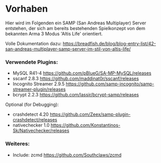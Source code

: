 # Vorhaben
Hier wird im Folgenden ein SAMP (San Andreas Multiplayer) Server entstehen, der sich am bereits bestehenden Spielkonzept von dem bekannten Arma 3 Modus 'Altis Life' orientiert.

Volle Dokumentation dazu: https://breadfish.de/blog/blog-entry-list/42-san-andreas-multiplayer-samp-server-im-stil-von-altis-life/


### Verwendete Plugins:
- MySQL R41-4 https://github.com/pBlueG/SA-MP-MySQL/releases
- sscanf 2.8.3 https://github.com/maddinat0r/sscanf/releases
- Incognito Streamer 2.9.5 https://github.com/samp-incognito/samp-streamer-plugin/releases
- bcrypt 2.2.3 https://github.com/lassir/bcrypt-samp/releases

Optional (for Debugging): 
- crashdetect 4.20 https://github.com/Zeex/samp-plugin-crashdetect/releases
- nativechecker 1.0 https://github.com/Konstantinos-Sk/Nativechecker/releases

### Weiteres:
- Include: zcmd https://github.com/Southclaws/zcmd
